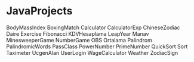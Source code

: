 # JavaProjects

BodyMassIndex
BoxingMatch
Calculator
CalculatorExp
ChineseZodiac
Daire
Exercise
Fibonacci
KDVHesaplama
LeapYear
Manav
MinesweeperGame
NumberGame
OBS
Ortalama
Palindrom
PalindromicWords
PassClass
PowerNumber
PrimeNumber
QuickSort
Sort
Taximeter
UcgenAlan
UserLogin
WageCalculator
Weather
ZodiacSign
